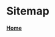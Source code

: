# Sitemap

<p><strong><a href="https://kcomain.github.io/SPKC-2019-IH-Project" title="Home">Home</a></strong></p>

